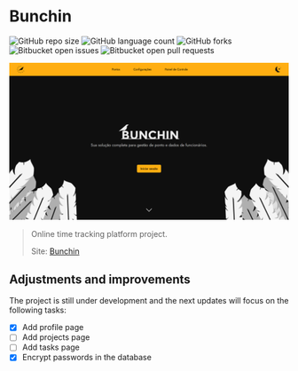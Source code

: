 # Bunchin

![GitHub repo size](https://img.shields.io/github/repo-size/MarcosAlves90/bunchin?style=for-the-badge)
![GitHub language count](https://img.shields.io/github/languages/count/MarcosAlves90/bunchin?style=for-the-badge)
![GitHub forks](https://img.shields.io/github/forks/MarcosAlves90/bunchin?style=for-the-badge)
![Bitbucket open issues](https://img.shields.io/bitbucket/issues/MarcosAlves90/bunchin?style=for-the-badge)
![Bitbucket open pull requests](https://img.shields.io/bitbucket/pr-raw/MarcosAlves90/bunchin?style=for-the-badge)

![Página inicial da plataforma](readme_details/bunchin_tela_inicial.png)

> Online time tracking platform project.
>
> Site: [Bunchin](https://bunchin-project.onrender.com)

## Adjustments and improvements

The project is still under development and the next updates will focus on the following tasks:

- [X] Add profile page
- [ ] Add projects page
- [ ] Add tasks page
- [X] Encrypt passwords in the database
